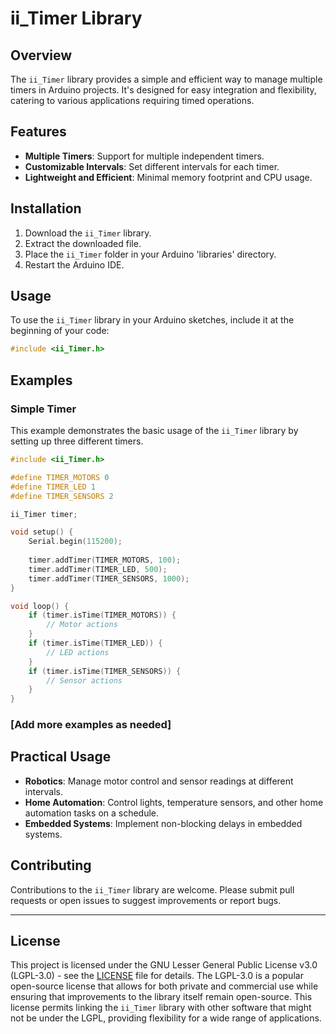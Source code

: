# ii_Timer Library

## Overview
The `ii_Timer` library provides a simple and efficient way to manage multiple timers in Arduino projects. It's designed for easy integration and flexibility, catering to various applications requiring timed operations.

## Features
- **Multiple Timers**: Support for multiple independent timers.
- **Customizable Intervals**: Set different intervals for each timer.
- **Lightweight and Efficient**: Minimal memory footprint and CPU usage.

## Installation
1. Download the `ii_Timer` library.
2. Extract the downloaded file.
3. Place the `ii_Timer` folder in your Arduino 'libraries' directory.
4. Restart the Arduino IDE.

## Usage
To use the `ii_Timer` library in your Arduino sketches, include it at the beginning of your code:
```cpp
#include <ii_Timer.h>
```

## Examples

### Simple Timer
This example demonstrates the basic usage of the `ii_Timer` library by setting up three different timers.

```cpp
#include <ii_Timer.h>

#define TIMER_MOTORS 0
#define TIMER_LED 1
#define TIMER_SENSORS 2

ii_Timer timer;

void setup() {
    Serial.begin(115200);
    
    timer.addTimer(TIMER_MOTORS, 100);
    timer.addTimer(TIMER_LED, 500);
    timer.addTimer(TIMER_SENSORS, 1000);
}

void loop() {
    if (timer.isTime(TIMER_MOTORS)) {
        // Motor actions
    }
    if (timer.isTime(TIMER_LED)) {
        // LED actions
    }
    if (timer.isTime(TIMER_SENSORS)) {
        // Sensor actions
    }
}
```

### [Add more examples as needed]

## Practical Usage
- **Robotics**: Manage motor control and sensor readings at different intervals.
- **Home Automation**: Control lights, temperature sensors, and other home automation tasks on a schedule.
- **Embedded Systems**: Implement non-blocking delays in embedded systems.

## Contributing
Contributions to the `ii_Timer` library are welcome. Please submit pull requests or open issues to suggest improvements or report bugs.

---

## License
This project is licensed under the GNU Lesser General Public License v3.0 (LGPL-3.0) - see the [LICENSE](LICENSE) file for details. The LGPL-3.0 is a popular open-source license that allows for both private and commercial use while ensuring that improvements to the library itself remain open-source. This license permits linking the `ii_Timer` library with other software that might not be under the LGPL, providing flexibility for a wide range of applications.

